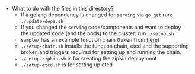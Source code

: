 - What to do with the files in this directory?
    - If a golang dependency is changed for `serving` via `go get` run: `./update-deps.sh`
    - If you changed the `serving` code/components and want to deploy the updated code (and the pods) to the cluster: run `./setup.sh`
    - `sample/` has an example function chain (taken from [here](https://knative.dev/docs/eventing/flows/sequence/sequence-with-broker-trigger/))
    - `./setup-chain.sh` installs the function chain, etcd and the supporting broker, and triggers required for setting up and running the chain.
    - `./setup-zipkin.sh` is for creating the zipkin deployment
    - `./setup-etcd.sh` is for setting up etcd
    
